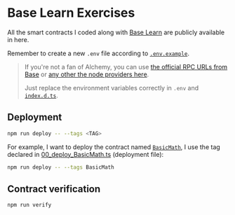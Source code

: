 # Base Learn Exercises

All the smart contracts I coded along with [Base Learn](https://docs.base.org/base-learn/docs/welcome) are publicly available in here.

Remember to create a new `.env` file according to [`.env.example`](./.env.example).

> If you're not a fan of Alchemy, you can use [the official RPC URLs from Base](https://docs.base.org/docs/quickstart#1-set-up-your-node-connection) or [any other the node providers here](https://docs.base.org/docs/tools/node-providers).
>
> Just replace the environment variables correctly in `.env` and [`index.d.ts`](./types/index.d.ts).

## Deployment

```sh
npm run deploy -- --tags <TAG>
```

For example, I want to deploy the contract named [`BasicMath`](./contracts/Deploying/BasicMath.sol), I use the tag declared in [00_deploy_BasicMath.ts](./deploy/00_deploy_BasicMath.ts) (deployment file):

```sh
npm run deploy -- --tags BasicMath
```

## Contract verification

```sh
npm run verify
```
